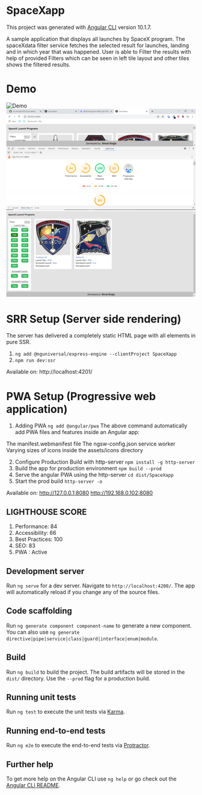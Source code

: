 # SpaceXapp
This project was generated with [Angular CLI](https://github.com/angular/angular-cli) version 10.1.7.

A sample application that displays all launches by SpaceX program.
The spaceXdata filter service fetches the selected result for launches, landing and in which year that was happened. User is able to Filter the results with help of provided Filters which can be seen in left tile layout and other tiles shows the filtered results.

# Demo
![Demo](https://github.com/shrutisingla1995/SpaceXApp/blob/master/images/screencast.gif)
![image](https://github.com/shrutisingla1995/SpaceXApp/blob/master/images/screenshot1.PNG)
![image](https://github.com/shrutisingla1995/SpaceXApp/blob/master/images/screenshot2.PNG)


# SRR Setup (Server side rendering)
The server has delivered a completely static HTML page with all elements in pure SSR.
1. `ng add @nguniversal/express-engine --clientProject SpaceXapp`
2. `npm run dev:ssr`

Available on:
http://localhost:4201/

# PWA Setup (Progressive web application)

1. Adding PWA
`ng add @angular/pwa`
The above command automatically add PWA files and features inside an Angular app:

The manifest.webmanifest file
The ngsw-config.json service worker
Varying sizes of icons inside the assets/icons directory

2. Configure Production Build with http-server
`npm install -g http-server`
3. Build the app for production environment
`npm build --prod`
4. Serve the angular PWA using the http-server
`cd dist/SpaceXapp`
5. Start the prod build
`http-server -o`

Available on:
http://127.0.0.1:8080
http://192.168.0.102:8080

## LIGHTHOUSE SCORE

1. Performance: 84
2. Accessibility: 66
3. Best Practices: 100
4. SEO: 83
5. PWA : Active

## Development server

Run `ng serve` for a dev server. Navigate to `http://localhost:4200/`. The app will automatically reload if you change any of the source files.

## Code scaffolding

Run `ng generate component component-name` to generate a new component. You can also use `ng generate directive|pipe|service|class|guard|interface|enum|module`.

## Build

Run `ng build` to build the project. The build artifacts will be stored in the `dist/` directory. Use the `--prod` flag for a production build.

## Running unit tests

Run `ng test` to execute the unit tests via [Karma](https://karma-runner.github.io).

## Running end-to-end tests

Run `ng e2e` to execute the end-to-end tests via [Protractor](http://www.protractortest.org/).

## Further help

To get more help on the Angular CLI use `ng help` or go check out the [Angular CLI README](https://github.com/angular/angular-cli/blob/master/README.md).
